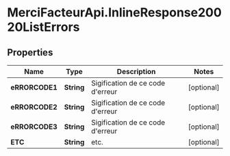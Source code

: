 # MerciFacteurApi.InlineResponse20020ListErrors

## Properties
Name | Type | Description | Notes
------------ | ------------- | ------------- | -------------
**eRRORCODE1** | **String** | Sigification de ce code d&#x27;erreur | [optional] 
**eRRORCODE2** | **String** | Sigification de ce code d&#x27;erreur | [optional] 
**eRRORCODE3** | **String** | Sigification de ce code d&#x27;erreur | [optional] 
**ETC** | **String** | etc. | [optional] 

